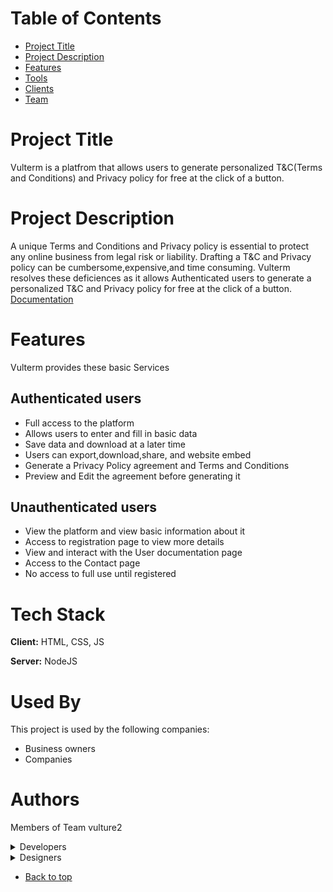 # Table of Contents
- [Project Title](#project-title)
- [Project Description](#project-description)
- [Features](#features)
- [Tools](#tech-stack)
- [Clients](#used-by)
- [Team](#authors)



# Project Title

Vulterm is a platfrom that allows users to generate personalized T&C(Terms and Conditions) and Privacy policy for free at the click of a button.

# Project Description
  A unique Terms and Conditions and Privacy policy is essential to protect any online business from legal risk or liability. Drafting a T&C and Privacy policy can be cumbersome,expensive,and time consuming. Vulterm resolves these deficiences as it allows Authenticated users to generate a personalized T&C and Privacy policy for free at the click of a button. <br>
  [Documentation](https://www.figma.com/file/FHyaAy6QFKBfQefJ0hnHj1/Vulterm-Documentation?node-id=0%3A1&t=PwiUVYQE8d5kzB7j-0
)

# Features

  Vulterm provides these basic Services
## Authenticated users
- Full access to the platform <br>
- Allows users to enter and fill in basic data <br>
- Save data and download at a later time <br>
- Users can export,download,share, and website embed <br>
- Generate a Privacy Policy agreement and Terms and Conditions <br>
- Preview and Edit the agreement before generating it

## Unauthenticated users
- View the platform and view basic information about it <br>
- Access to registration page to view more details <br>
- View and interact with the User documentation page <br>
- Access to the Contact page <br>
- No access to full use until registered 


# Tech Stack

**Client:** HTML, CSS, JS

**Server:** NodeJS


# Used By

This project is used by the following companies:

- Business owners
- Companies


# Authors

 Members of Team vulture2
 
 <details>

  <summary> Developers </summary>
  <br>

[Tolulope](https://github.com/Tolulophey) <br>
[Damilola](https://github.com/Damilola-Adeyonu) <br>
[Cynthia](https://github.com/cicitimiti) <br>
[Emmanuel](https://github.com/Emmadegreat) <br>
[Uchenna](https://github.com/Uchennah) <br>
[Dominic]()
  </details>
  
  <details>

  <summary>Designers</summary>
  <br>

[Loveth](https://github.com/tinie-temper) <br>
[Shayo](https://github.com/Olushayo) <br>
[Boluwatife](https://github.com/Tife-girl) <br>
[Chavuko](https://github.com/chavygreat) <br>
[Waliyat](https://github.com/RayWord) <br>
[Adebonike](https://github.com/Hayomi08) <br>
[Rhonda](https://github.com/Deser05) <br>
[Oyindamola](https://github.com/Oyinda6635) <br>
[Gerard](https://github.com/Jiga975) <br>
[Ogochukwu](https://github.com/Caro-lit)
  </details>
  
  - [Back to top](#table-of-contents)
